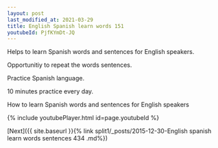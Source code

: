 ```yaml
---
layout: post
last_modified_at: 2021-03-29
title: English Spanish learn words 151 
youtubeId: PjfKYmDt-JQ
---
```

 
 
Helps to learn Spanish words and sentences for English speakers.

Opportunitiy to repeat the words sentences. 

Practice Spanish language. 
 
10 minutes practice every day. 
 
How to learn Spanish words and sentences for English speakers 
 
{% include youtubePlayer.html id=page.youtubeId %}
 
 
[Next]({{ site.baseurl }}{% link  split1/_posts/2015-12-30-English spanish learn words sentences 434 .md%})
 

